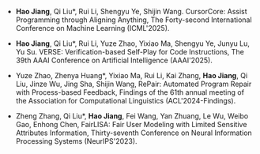 - <strong>Hao Jiang</strong>, Qi Liu*, Rui Li, Shengyu Ye, Shijin Wang. CursorCore: Assist Programming through Aligning Anything, The Forty-second International Conference on Machine Learning (ICML'2025).

- <strong>Hao Jiang</strong>, Qi Liu*, Rui Li, Yuze Zhao, Yixiao Ma, Shengyu Ye, Junyu Lu, Yu Su. VERSE: Verification-based Self-Play for Code Instructions, The 39th AAAI Conference on Artificial Intelligence (AAAI'2025).

- Yuze Zhao, Zhenya Huang*, Yixiao Ma, Rui Li, Kai Zhang, <strong>Hao Jiang</strong>, Qi Liu, Jinze Wu, Jing Sha, Shijin Wang, RePair: Automated Program Repair with Process-based Feedback, Findings of the 61th annual meeting of the Association for Computational Linguistics (ACL'2024-Findings).

- Zheng Zhang, Qi Liu*, <strong>Hao Jiang</strong>, Fei Wang, Yan Zhuang, Le Wu, Weibo Gao, Enhong Chen, FairLISA: Fair User Modeling with Limited Sensitive Attributes Information, Thirty-seventh Conference on Neural Information Processing Systems (NeurIPS'2023).